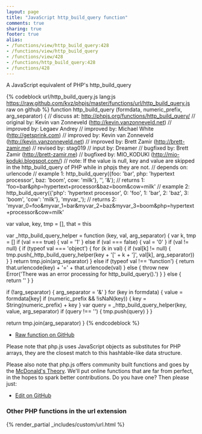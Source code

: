 ```yaml
---
layout: page
title: "JavaScript http_build_query function"
comments: true
sharing: true
footer: true
alias:
- /functions/view/http_build_query:428
- /functions/view/http_build_query
- /functions/view/428
- /functions/http_build_query:428
- /functions/428
---
```

<!-- Generated by Rakefile:build -->
A JavaScript equivalent of PHP's http_build_query

{% codeblock url/http_build_query.js lang:js https://raw.github.com/kvz/phpjs/master/functions/url/http_build_query.js raw on github %}
function http_build_query (formdata, numeric_prefix, arg_separator) {
  //  discuss at: http://phpjs.org/functions/http_build_query/
  // original by: Kevin van Zonneveld (http://kevin.vanzonneveld.net)
  // improved by: Legaev Andrey
  // improved by: Michael White (http://getsprink.com)
  // improved by: Kevin van Zonneveld (http://kevin.vanzonneveld.net)
  // improved by: Brett Zamir (http://brett-zamir.me)
  //  revised by: stag019
  //    input by: Dreamer
  // bugfixed by: Brett Zamir (http://brett-zamir.me)
  // bugfixed by: MIO_KODUKI (http://mio-koduki.blogspot.com/)
  //        note: If the value is null, key and value are skipped in the http_build_query of PHP while in phpjs they are not.
  //  depends on: urlencode
  //   example 1: http_build_query({foo: 'bar', php: 'hypertext processor', baz: 'boom', cow: 'milk'}, '', '&amp;');
  //   returns 1: 'foo=bar&amp;php=hypertext+processor&amp;baz=boom&amp;cow=milk'
  //   example 2: http_build_query({'php': 'hypertext processor', 0: 'foo', 1: 'bar', 2: 'baz', 3: 'boom', 'cow': 'milk'}, 'myvar_');
  //   returns 2: 'myvar_0=foo&myvar_1=bar&myvar_2=baz&myvar_3=boom&php=hypertext+processor&cow=milk'

  var value, key, tmp = [],
    that = this

  var _http_build_query_helper = function (key, val, arg_separator) {
    var k, tmp = []
    if (val === true) {
      val = '1'
    } else if (val === false) {
      val = '0'
    }
    if (val != null) {
      if (typeof val === 'object') {
        for (k in val) {
          if (val[k] != null) {
            tmp.push(_http_build_query_helper(key + '[' + k + ']', val[k], arg_separator))
          }
        }
        return tmp.join(arg_separator)
      } else if (typeof val !== 'function') {
        return that.urlencode(key) + '=' + that.urlencode(val)
      } else {
        throw new Error('There was an error processing for http_build_query().')
      }
    } else {
      return ''
    }
  }

  if (!arg_separator) {
    arg_separator = '&'
  }
  for (key in formdata) {
    value = formdata[key]
    if (numeric_prefix && !isNaN(key)) {
      key = String(numeric_prefix) + key
    }
    var query = _http_build_query_helper(key, value, arg_separator)
    if (query !== '') {
      tmp.push(query)
    }
  }

  return tmp.join(arg_separator)
}
{% endcodeblock %}

 - [Raw function on GitHub](https://github.com/kvz/phpjs/blob/master/functions/url/http_build_query.js)

Please note that php.js uses JavaScript objects as substitutes for PHP arrays, they are 
the closest match to this hashtable-like data structure. 

Please also note that php.js offers community built functions and goes by the 
[McDonald's Theory](https://medium.com/what-i-learned-building/9216e1c9da7d). We'll put online 
functions that are far from perfect, in the hopes to spark better contributions. 
Do you have one? Then please just: 

 - [Edit on GitHub](https://github.com/kvz/phpjs/edit/master/functions/url/http_build_query.js)


### Other PHP functions in the url extension
{% render_partial _includes/custom/url.html %}
